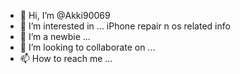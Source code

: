 - 👋 Hi, I’m @Akki90069
- 👀 I’m interested in ... iPhone repair n os related info 
- 🌱 I’m a newbie ...
- 💞️ I’m looking to collaborate on ...
- 📫 How to reach me ...

<!---
Akki90069/Akki90069 is a ✨ special ✨ repository because its `README.md` (this file) appears on your GitHub profile.
You can click the Preview link to take a look at your changes.
--->
